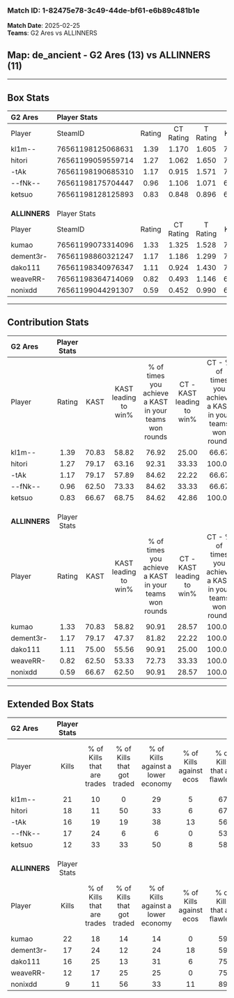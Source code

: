 ### Match ID: 1-82475e78-3c49-44de-bf61-e6b89c481b1e  
**Match Date**: 2025-02-25  
**Teams**: G2 Ares vs ALLINNERS  

## **Map**: de_ancient - G2 Ares (13) vs ALLINNERS (11)  
---  

## Box Stats  

| **G2 Ares**   | Player Stats      |        |           |          |       |       |       |         |        |      |     |
| :- | :- | :-: | :-: | :-: | :-: | :-: | :-: | :-: | :-: | :-: | :-: |
| Player        | SteamID           | Rating | CT Rating | T Rating | KAST  |  ADR  | Kills | Assists | Deaths | K/D  | HS% |
| kl1m--        | 76561198125068631 |  1.39  |   1.170   |  1.605   | 70.83 | 90.8  |  21   |    1    |   11   | 1.91 | 28  |
| hitori        | 76561199059559714 |  1.27  |   1.062   |  1.650   | 79.17 | 96.5  |  18   |    6    |   16   | 1.13 | 55  |
| -tAk          | 76561198190685310 |  1.17  |   0.915   |  1.571   | 79.17 | 81.8  |  16   |    7    |   15   | 1.07 | 68  |
| --fNk--       | 76561198175704447 |  0.96  |   1.106   |  1.071   | 62.50 | 79.2  |  17   |    6    |   20   | 0.85 | 52  |
| ketsuo        | 76561198128125893 |  0.83  |   0.848   |  0.896   | 66.67 | 45.6  |  12   |    3    |   14   | 0.86 | 41  |
|               |                   |        |           |          |       |       |       |         |        |      |     |
|               |                   |        |           |          |       |       |       |         |        |      |     |
|               |                   |        |           |          |       |       |       |         |        |      |     |
| **ALLINNERS** | Player Stats      |        |           |          |       |       |       |         |        |      |     |
| Player        | SteamID           | Rating | CT Rating | T Rating | KAST  |  ADR  | Kills | Assists | Deaths | K/D  | HS% |
| kumao         | 76561199073314096 |  1.33  |   1.325   |  1.528   | 70.83 | 104.1 |  22   |    2    |   17   | 1.29 | 45  |
| dement3r-     | 76561198860321247 |  1.17  |   1.186   |  1.299   | 79.17 | 87.5  |  17   |    5    |   17   | 1.00 | 47  |
| dako111       | 76561198340976347 |  1.11  |   0.924   |  1.430   | 75.00 | 80.6  |  16   |    5    |   16   | 1.00 | 50  |
| weaveRR-      | 76561198364714069 |  0.82  |   0.493   |  1.146   | 62.50 | 58.7  |  12   |    3    |   15   | 0.80 | 58  |
| nonixdd       | 76561199044291307 |  0.59  |   0.452   |  0.990   | 66.67 | 40.1  |   9   |    2    |   19   | 0.47 | 55  |
---  

## Contribution Stats  

| **G2 Ares**   | Player Stats |       |                      |                                                        |                           |                                                             |                          |                                                            |
| :- | :-: | :-: | :-: | :-: | :-: | :-: | :-: | :-: |
| Player        |    Rating    | KAST  | KAST leading to win% | % of times you achieve a KAST in your teams won rounds | CT - KAST leading to win% | CT - % of times you achieve a KAST in your teams won rounds | T - KAST leading to win% | T - % of times you achieve a KAST in your teams won rounds |
| kl1m--        |     1.39     | 70.83 |        58.82         |                         76.92                          |           25.00           |                            66.67                            |          88.89           |                           80.00                            |
| hitori        |     1.27     | 79.17 |        63.16         |                         92.31                          |           33.33           |                           100.00                            |          90.00           |                           90.00                            |
| -tAk          |     1.17     | 79.17 |        57.89         |                         84.62                          |           22.22           |                            66.67                            |          90.00           |                           90.00                            |
| --fNk--       |     0.96     | 62.50 |        73.33         |                         84.62                          |           33.33           |                            66.67                            |          100.00          |                           90.00                            |
| ketsuo        |     0.83     | 66.67 |        68.75         |                         84.62                          |           42.86           |                           100.00                            |          88.89           |                           80.00                            |
|               |              |       |                      |                                                        |                           |                                                             |                          |                                                            |
|               |              |       |                      |                                                        |                           |                                                             |                          |                                                            |
|               |              |       |                      |                                                        |                           |                                                             |                          |                                                            |
| **ALLINNERS** | Player Stats |       |                      |                                                        |                           |                                                             |                          |                                                            |
| Player        |    Rating    | KAST  | KAST leading to win% | % of times you achieve a KAST in your teams won rounds | CT - KAST leading to win% | CT - % of times you achieve a KAST in your teams won rounds | T - KAST leading to win% | T - % of times you achieve a KAST in your teams won rounds |
| kumao         |     1.33     | 70.83 |        58.82         |                         90.91                          |           28.57           |                           100.00                            |          80.00           |                           88.89                            |
| dement3r-     |     1.17     | 79.17 |        47.37         |                         81.82                          |           22.22           |                           100.00                            |          70.00           |                           77.78                            |
| dako111       |     1.11     | 75.00 |        55.56         |                         90.91                          |           25.00           |                           100.00                            |          80.00           |                           88.89                            |
| weaveRR-      |     0.82     | 62.50 |        53.33         |                         72.73                          |           33.33           |                           100.00                            |          66.67           |                           66.67                            |
| nonixdd       |     0.59     | 66.67 |        62.50         |                         90.91                          |           28.57           |                           100.00                            |          88.89           |                           88.89                            |
---  

## Extended Box Stats  

| **G2 Ares**   | Player Stats |                            |                            |                                    |                         |                              |                                 |        |                             |                                     |                          |                               |                            |
| :- | :-: | :-: | :-: | :-: | :-: | :-: | :-: | :-: | :-: | :-: | :-: | :-: | :-: |
| Player        |    Kills     | % of Kills that are trades | % of Kills that got traded | % of Kills against a lower economy | % of Kills against ecos | % of Kills that are flawless | % of Kills that are close duels | Deaths | % of Deaths that get traded | % of Deaths against a lower economy | % of Deaths against ecos | % of Deaths that are flawless | % of Deaths that are close |
| kl1m--        |      21      |             10             |             0              |                 29                 |            5            |              67              |               10                |   11   |              9              |                  9                  |            0             |              91               |             0              |
| hitori        |      18      |             11             |             50             |                 33                 |            6            |              67              |                6                |   16   |             25              |                 25                  |            6             |              50               |             19             |
| -tAk          |      16      |             19             |             19             |                 38                 |           13            |              56              |               13                |   15   |             20              |                  7                  |            0             |              67               |             7              |
| --fNk--       |      17      |             24             |             6              |                 6                  |            0            |              53              |                6                |   20   |             25              |                 25                  |            5             |              60               |             0              |
| ketsuo        |      12      |             33             |             33             |                 50                 |            8            |              58              |               17                |   14   |             14              |                 21                  |            0             |              93               |             0              |
|               |              |                            |                            |                                    |                         |                              |                                 |        |                             |                                     |                          |                               |                            |
|               |              |                            |                            |                                    |                         |                              |                                 |        |                             |                                     |                          |                               |                            |
|               |              |                            |                            |                                    |                         |                              |                                 |        |                             |                                     |                          |                               |                            |
| **ALLINNERS** | Player Stats |                            |                            |                                    |                         |                              |                                 |        |                             |                                     |                          |                               |                            |
| Player        |    Kills     | % of Kills that are trades | % of Kills that got traded | % of Kills against a lower economy | % of Kills against ecos | % of Kills that are flawless | % of Kills that are close duels | Deaths | % of Deaths that get traded | % of Deaths against a lower economy | % of Deaths against ecos | % of Deaths that are flawless | % of Deaths that are close |
| kumao         |      22      |             18             |             14             |                 14                 |            0            |              59              |                9                |   17   |             24              |                 24                  |            6             |              53               |             18             |
| dement3r-     |      17      |             24             |             12             |                 24                 |           18            |              59              |                6                |   17   |             18              |                 18                  |            0             |              71               |             12             |
| dako111       |      16      |             25             |             13             |                 31                 |            6            |              75              |                6                |   16   |             19              |                 31                  |            6             |              56               |             6              |
| weaveRR-      |      12      |             17             |             25             |                 25                 |            0            |              75              |                0                |   15   |              7              |                 27                  |            0             |              53               |             7              |
| nonixdd       |      9       |             11             |             56             |                 33                 |           11            |              89              |                0                |   19   |             32              |                 16                  |            0             |              74               |             5              |

